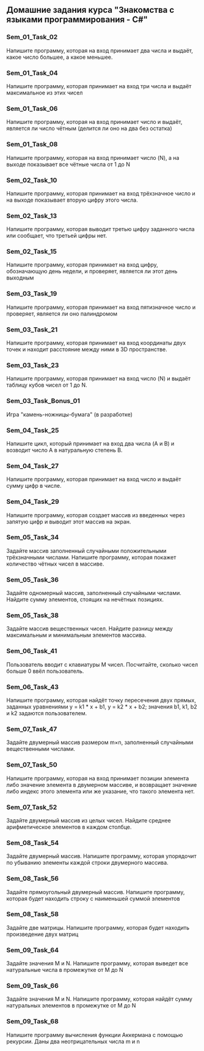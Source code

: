 ## Домашние задания курса "Знакомства с языками программирования - C#"

### Sem_01_Task_02
Напишите программу, которая на вход принимает два числа и выдаёт, какое число большее, а какое меньшее.

### Sem_01_Task_04
Напишите программу, которая принимает на вход три числа и выдаёт максимальное из этих чисел

### Sem_01_Task_06
Напишите программу, которая на вход принимает число и выдаёт, является ли число чётным (делится ли оно на два без остатка)

### Sem_01_Task_08
Напишите программу, которая на вход принимает число (N), а на выходе показывает все чётные числа от 1 до N

### Sem_02_Task_10
Напишите программу, которая принимает на вход трёхзначное число и на выходе показывает вторую цифру этого числа.

### Sem_02_Task_13
Напишите программу, которая выводит третью цифру заданного числа или сообщает, что третьей цифры нет.

### Sem_02_Task_15
Напишите программу, которая принимает на вход цифру, обозначающую день недели, и проверяет, является ли этот день выходным

### Sem_03_Task_19
Напишите программу, которая принимает на вход пятизначное число и проверяет, является ли оно палиндромом

### Sem_03_Task_21
Напишите программу, которая принимает на вход координаты двух точек и находит расстояние между ними в 3D пространстве.

### Sem_03_Task_23
Напишите программу, которая принимает на вход число (N) и выдаёт таблицу кубов чисел от 1 до N.

### Sem_03_Task_Bonus_01
Игра "камень-ножницы-бумага" (в разработке)

### Sem_04_Task_25
Напишите цикл, который принимает на вход два числа (A и B) и возводит число A в натуральную степень B.

### Sem_04_Task_27
Напишите программу, которая принимает на вход число и выдаёт сумму цифр в числе.

### Sem_04_Task_29
Напишите программу, которая создает массив из введенных через запятую цифр и выводит этот массив на экран.

### Sem_05_Task_34
Задайте массив заполненный случайными положительными трёхзначными числами. Напишите программу, которая покажет количество чётных чисел в массиве.

### Sem_05_Task_36
Задайте одномерный массив, заполненный случайными числами. Найдите сумму элементов, стоящих на нечётных позициях.

### Sem_05_Task_38
Задайте массив вещественных чисел. Найдите разницу между максимальным и минимальным элементов массива.

### Sem_06_Task_41
Пользователь вводит с клавиатуры M чисел. Посчитайте, сколько чисел больше 0 ввёл пользователь.

### Sem_06_Task_43
Напишите программу, которая найдёт точку пересечения двух прямых, заданных уравнениями 
y = k1 * x + b1, y = k2 * x + b2; значения b1, k1, b2 и k2 задаются пользователем.

### Sem_07_Task_47
Задайте двумерный массив размером m×n, заполненный случайными вещественными числами.

### Sem_07_Task_50
Напишите программу, которая на вход принимает позиции элемента либо значение элемента в двумерном массиве, и возвращает значение либо индекс этого элемента или же указание, что такого элемента нет.

### Sem_07_Task_52
Задайте двумерный массив из целых чисел. Найдите среднее арифметическое элементов в каждом столбце.

### Sem_08_Task_54
Задайте двумерный массив. Напишите программу, которая упорядочит по убыванию элементы каждой строки двумерного массива.

### Sem_08_Task_56
Задайте прямоугольный двумерный массив. Напишите программу, которая будет находить строку с наименьшей суммой элементов

### Sem_08_Task_58
Задайте две матрицы. Напишите программу, которая будет находить произведение двух матриц

### Sem_09_Task_64
Задайте значения M и N. Напишите программу, которая выведет все натуральные числа в промежутке от M до N

### Sem_09_Task_66
Задайте значения M и N. Напишите программу, которая найдёт сумму натуральных элементов в промежутке от M до N

### Sem_09_Task_68
Напишите программу вычисления функции Аккермана с помощью рекурсии. Даны два неотрицательных числа m и n



























